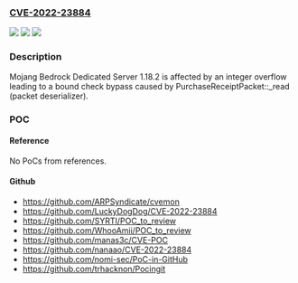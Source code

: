 ### [CVE-2022-23884](https://cve.mitre.org/cgi-bin/cvename.cgi?name=CVE-2022-23884)
![](https://img.shields.io/static/v1?label=Product&message=n%2Fa&color=blue)
![](https://img.shields.io/static/v1?label=Version&message=n%2Fa&color=blue)
![](https://img.shields.io/static/v1?label=Vulnerability&message=n%2Fa&color=brighgreen)

### Description

Mojang Bedrock Dedicated Server 1.18.2 is affected by an integer overflow leading to a bound check bypass caused by PurchaseReceiptPacket::_read (packet deserializer).

### POC

#### Reference
No PoCs from references.

#### Github
- https://github.com/ARPSyndicate/cvemon
- https://github.com/LuckyDogDog/CVE-2022-23884
- https://github.com/SYRTI/POC_to_review
- https://github.com/WhooAmii/POC_to_review
- https://github.com/manas3c/CVE-POC
- https://github.com/nanaao/CVE-2022-23884
- https://github.com/nomi-sec/PoC-in-GitHub
- https://github.com/trhacknon/Pocingit

